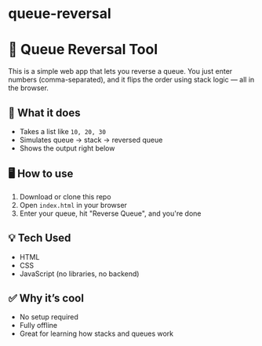 # queue-reversal

# 🔁 Queue Reversal Tool

This is a simple web app that lets you reverse a queue. You just enter numbers (comma-separated), and it flips the order using stack logic — all in the browser.

## 🔧 What it does
- Takes a list like `10, 20, 30`
- Simulates queue → stack → reversed queue
- Shows the output right below

## 🖥️ How to use
1. Download or clone this repo
2. Open `index.html` in your browser
3. Enter your queue, hit "Reverse Queue", and you're done

## 💡 Tech Used
- HTML
- CSS
- JavaScript (no libraries, no backend)

## ✅ Why it’s cool
- No setup required
- Fully offline
- Great for learning how stacks and queues work
